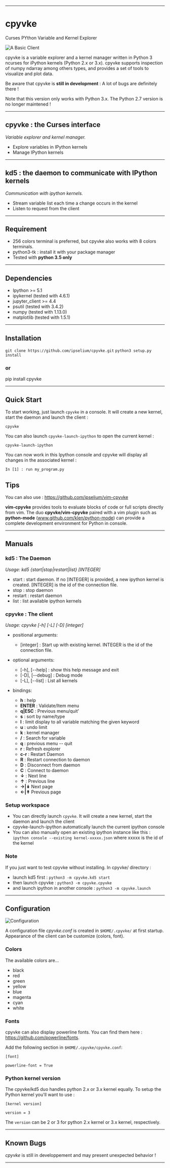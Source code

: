 - - -

# cpyvke
Curses PYthon Variable and Kernel Explorer

![A Basic Client](https://github.com/ipselium/cpyvke/blob/master/docs/pydev.png)


cpyvke is a variable explorer and a kernel manager written in Python 3 ncurses
for iPython kernels (Python 2.x or 3.x).
cpyvke supports inspection of numpy ndarray among others types, and provides a set of
tools to visualize and plot data.

Be aware that cpyvke is **still in development** : A lot of bugs are definitely there !

Note that this version only works with Python 3.x. The Python 2.7 version is no
longer maintened !

- - -

## cpyvke : the Curses interface

*Variable explorer and kernel manager.*

* Explore variables in IPython kernels
* Manage IPython kernels

- - -

## kd5 : the daemon to communicate with IPython kernels

*Communication with ipython kernels.*

* Stream variable list each time a change occurs in the kernel
* Listen to request from the client

- - -

## Requirement

* 256 colors terminal is preferred, but cpyvke also works with 8 colors terminals.
* python3-tk : install it with your package manager
* Tested with **python 3.5 only**

- - -

## Dependencies

* Ipython >= 5.1
* ipykernel (tested with 4.6.1)
* jupyter_client >= 4.4
* psutil (tested with 3.4.2)
* numpy (tested with 1.13.0)
* matplotlib (tested with 1.5.1)

- - -

## Installation

`git clone https://github.com/ipselium/cpyvke.git`
`python3 setup.py install`

### or 

pip install cpyvke

- - -

## Quick Start

To start working, just launch `cpyvke` in a console. It will create a new kernel, start the daemon and launch the client :

`cpyvke`

You can also launch `cpyvke-launch-ipython` to open the current kernel :

`cpyvke-launch-ipython`

You can now work in this Ipython console and cpyvke will display all changes in the associated kernel :

`In [1] : run my_program.py`


## Tips

You can also use : https://github.com/ipselium/vim-cpyvke

**vim-cpyvke** provides tools to evaluate blocks of code or full scripts
directly from vim. The duo **cpyvke/vim-cpyvke** paired with a vim plugin such
as **python-mode** (www.github.com/klen/python-mode) can provide a complete
development environment for Python in console.

- - -

## Manuals

### kd5 : The Daemon

*Usage: kd5 {start|stop|restart|list} [INTEGER]*

* start : start daemon. If no [INTEGER] is provided, a new ipython kernel is created. [INTEGER] is the id of the connection file.
* stop : stop daemon
* restart : restart daemon
* list : list available ipython kernels

### cpyvke : The client

*Usage: cpyvke [-h] [-L] [-D] [integer]*

* positional arguments:
	* [integer] : Start up with existing kernel. INTEGER is the id of the connection file.

* optional arguments:
	* [-h], [--help] : show this help message and exit
	* [-D], [--debug] : Debug mode
	* [-L], [--list] : List all kernels

* bindings:
	* **h** : help
	* **ENTER** : Validate/Item menu
	* **q|ESC** : Previous menu/quit'
	* **s** : sort by name/type
	* **l** : limit display to all variable matching the given keyword
	* **u** : undo limit
	* **k** : kernel manager
	* **/** : Search for variable
	* **q** : previous menu -- quit
	* **r** : Refresh explorer
	* **c-r** : Restart Daemon
	* **R** : Restart connection to daemon
	* **D** : Disconnect from daemon
	* **C** : Connect to daemon
	* **↓** : Next line
	* **↑** : Previous line
	* **→|↡** Next page
	* **←|↟** Previous page

### Setup workspace

* You can directly launch `cpyvke`. It will create a new kernel, start the daemon and launch the client
* cpyvke-launch-ipython automatically launch the current ipython console
* You can also manually open an existing ipython instance like this :
	`ipython console --existing kernel-xxxxx.json`
where xxxxx is the id of the kernel

### Note

If you just want to test cpyvke without installing. In cpyvke/ directory :

* launch kd5 first : `python3 -m cpyvke.kd5 start`
* then launch cpyvke : `python3 -m cpyvke.cpyvke`
* and launch ipython in another console : `python3 -m cpyvke.launch`

- - -

## Configuration

![Configuration](https://github.com/ipselium/cpyvke/blob/master/docs/array.png)

A configuration file *cpyvke.conf* is created in `$HOME/.cpyvke/` at first startup. Appearance of the client can be customize (colors, font).

### Colors

The available colors are...

* black
* red
* green
* yellow
* blue
* magenta
* cyan
* white

### Fonts

cpyvke can also display powerline fonts. You can find them here :
https://github.com/powerline/fonts.

Add the following section in `$HOME/.cpyvke/cpyvke.conf`:

`[font]`

`powerline-font = True`

### Python kernel version

The cpyvke/kd5 duo handles python 2.x or 3.x kernel equally. To setup the Python kernel you'll want to use :

`[kernel version]`

`version = 3`

The `version` can be 2 or 3 for python 2.x kernel or 3.x kernel, respectively.


- - -

## Known Bugs

*cpyvke* is still in developpement and may present unexpected behavior !

- - -
